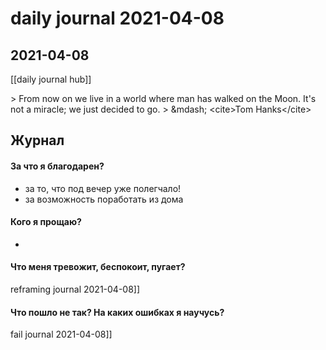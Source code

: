 # daily journal 2021-04-08

## 2021-04-08
[[daily journal hub]]

&gt; From now on we live in a world where man has walked on the Moon. It&#39;s not a miracle; we just decided to go.
&gt; &amp;mdash; &lt;cite&gt;Tom Hanks&lt;/cite&gt;

## Журнал
#### За что я благодарен?
- за то, что под вечер уже полегчало!
- за возможность поработать из дома

#### Кого я прощаю?
- 

#### Что меня тревожит, беспокоит, пугает?
reframing journal 2021-04-08]]


#### Что пошло не так? На каких ошибках я научусь?
fail journal 2021-04-08]]

